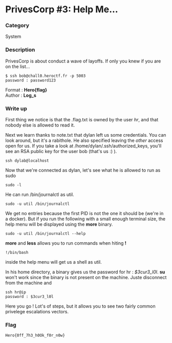 # PrivesCorp #3: Help Me...

### Category

System

### Description

PrivesCorp is about conduct a wave of layoffs. If only you knew if you are on the list...

```shell
$ ssh bob@chall0.heroctf.fr -p 5003
password : password123
```

Format : **Hero{flag}**<br>
Author : **Log_s**

### Write up

First thing we notice is that the .flag.txt is owned by the user *hr*, and that nobody else is allowed to read it.

Next we learn thanks to note.txt that dylan left us some credentials. You can look around, but it's a rabithole. He also specified leaving the *other* access open for us. If you take a look at /home/dylan/.ssh/authorized\_keys, you'll see an RSA public key for the user bob (that's us :) ).

```ssh dylab@localhost```

Now that we're connected as dylan, let's see what he is allowed to run as sudo

```sudo -l```

He can run /bin/journalctl as util.

```sudo -u util /bin/journalctl```

We get no entries because the first PID is not the one it should be (we're in a docker). But if you run the following with a small enough terminal size, the help menu will be displayed using the **more** binary.

```sudo -u util /bin/journalctl --help```

**more** and **less** allows you to run commands when hiting **!**

```!/bin/bash```

inside the help menu will get us a shell as util.

In his home directory, a binary gives us the password for hr : *$3cur3_l0l*. **su** won't work since the binary is not present on the machine. Juste disconnect from the machine and

```
ssh hr@ip
password : $3cur3_l0l
```

Here you go ! Lot's of steps, but it allows you to see two fairly common privelege escalations vectors.

### Flag

```Hero{0ff_7h3_h0Ok_f0r_n0w}```